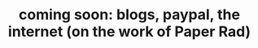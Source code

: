 ---
inv_num: 2014-137
add_credit:
url: 2014-137-coming-soon
title: 'coming soon: blogs, paypal, the internet (on the work of Paper Rad)'
year: '2014'
display_year: '2014'
medium: Essay
dims:
pitch:
ps:
live_url:
youtube:
related_code:
subheading:
download: coming-soon-2014-137-scan-ih.pdf
commission:
layout: things-i-made
---